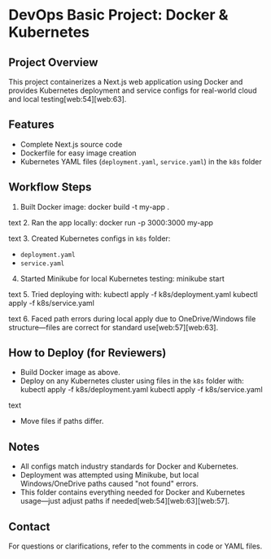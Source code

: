 # DevOps Basic Project: Docker & Kubernetes

## Project Overview
This project containerizes a Next.js web application using Docker and provides Kubernetes deployment and service configs for real-world cloud and local testing[web:54][web:63].

## Features
- Complete Next.js source code
- Dockerfile for easy image creation
- Kubernetes YAML files (`deployment.yaml`, `service.yaml`) in the `k8s` folder

## Workflow Steps
1. Built Docker image:
docker build -t my-app .

text
2. Ran the app locally:
docker run -p 3000:3000 my-app

text
3. Created Kubernetes configs in `k8s` folder:
- `deployment.yaml`
- `service.yaml`
4. Started Minikube for local Kubernetes testing:
minikube start

text
5. Tried deploying with:
kubectl apply -f k8s/deployment.yaml
kubectl apply -f k8s/service.yaml

text
6. Faced path errors during local apply due to OneDrive/Windows file structure—files are correct for standard use[web:57][web:63].

## How to Deploy (for Reviewers)
- Build Docker image as above.
- Deploy on any Kubernetes cluster using files in the `k8s` folder with:
kubectl apply -f k8s/deployment.yaml
kubectl apply -f k8s/service.yaml

text
- Move files if paths differ.

## Notes
- All configs match industry standards for Docker and Kubernetes.
- Deployment was attempted using Minikube, but local Windows/OneDrive paths caused "not found" errors.
- This folder contains everything needed for Docker and Kubernetes usage—just adjust paths if needed[web:54][web:63][web:57].

## Contact
For questions or clarifications, refer to the comments in code or YAML files.
